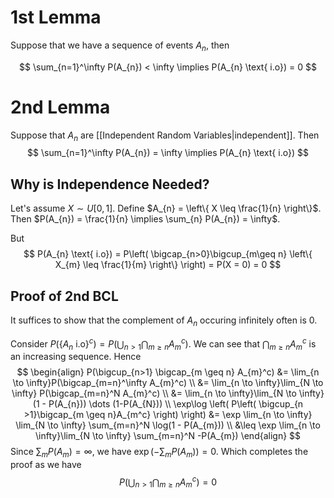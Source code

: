 # 1st Lemma

Suppose that we have a sequence of events $A_{n}$, then

$$
\sum_{n=1}^\infty P(A_{n}) < \infty \implies P(A_{n} \text{ i.o}) = 0
$$

# 2nd Lemma

Suppose that $A_{n}$ are [[Independent Random Variables|independent]]. Then 
$$
\sum_{n=1}^\infty P(A_{n}) = \infty \implies P(A_{n} \text{ i.o})
$$

## Why is Independence Needed?

Let's assume $X \sim U[0,1]$. Define $A_{n} = \left\{ X \leq \frac{1}{n} \right\}$. Then $P(A_{n}) = \frac{1}{n} \implies \sum_{n} P(A_{n}) = \infty$.

But
$$
P(A_{n} \text{ i.o}) = P\left( \bigcap_{n>0}\bigcup_{m\geq n} \left\{ X_{m} \leq \frac{1}{m} \right\}  \right)  = P(X = 0) = 0
$$

## Proof of 2nd BCL

It suffices to show that the complement of $A_{n}$ occuring infinitely often is $0$.

Consider $P(\left\{ A_{n} \text{ i.o} \right\}^c) = P(\bigcup_{n>1}\bigcap_{m\geq n} A_{m}^c)$. We can see that $\bigcap_{m \geq n} A_{m}^c$ is an increasing sequence. Hence
$$
\begin{align}
P(\bigcup_{n>1} \bigcap_{m \geq n} A_{m}^c) &= \lim_{n \to \infty}P(\bigcap_{m=n}^\infty A_{m}^c) \\
&= \lim_{n \to \infty}\lim_{N \to \infty} P(\bigcap_{m=n}^N A_{m}^c) \\
&= \lim_{n \to \infty}\lim_{N \to \infty} (1 - P(A_{n})) \dots (1-P(A_{N})) \\
\exp\log \left( P\left( \bigcup_{n >1}\bigcap_{m \geq n}A_{m^c} \right)  \right) &= \exp  \lim_{n \to \infty} \lim_{N \to \infty} \sum_{m=n}^N \log(1 - P(A_{m})) \\
&\leq \exp  \lim_{n \to \infty}\lim_{N \to \infty} \sum_{m=n}^N -P(A_{m})  
\end{align}
$$
Since $\sum_{m}P(A_{m}) = \infty$, we have $\exp\left( -\sum_{m}P(A_{m}) \right) = 0$. Which completes the proof as we have
$$
P(\bigcup_{n>1} \bigcap_{m \geq n} A_{m}^c) = 0
$$


 
